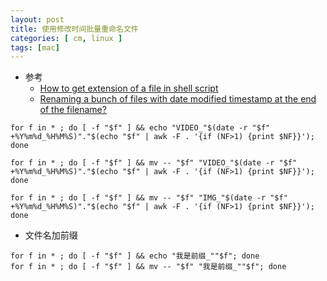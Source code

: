 ```yaml
---
layout: post
title: 使用修改时间批量重命名文件
categories: [ cm, linux ]
tags: [mac]
---
```


* 参考
	* [How to get extension of a file in shell script](https://stackoverflow.com/a/2352397)
	* [Renaming a bunch of files with date modified timestamp at the end of the filename?](https://unix.stackexchange.com/a/43551)


~~~ shell
for f in * ; do [ -f "$f" ] && echo "VIDEO_"$(date -r "$f" +%Y%m%d_%H%M%S)"."$(echo "$f" | awk -F . '{if (NF>1) {print $NF}}'); done

for f in * ; do [ -f "$f" ] && mv -- "$f" "VIDEO_"$(date -r "$f" +%Y%m%d_%H%M%S)"."$(echo "$f" | awk -F . '{if (NF>1) {print $NF}}'); done

for f in * ; do [ -f "$f" ] && mv -- "$f" "IMG_"$(date -r "$f" +%Y%m%d_%H%M%S)"."$(echo "$f" | awk -F . '{if (NF>1) {print $NF}}'); done
~~~

* 文件名加前缀

~~~
for f in * ; do [ -f "$f" ] && echo "我是前缀_""$f"; done
for f in * ; do [ -f "$f" ] && mv -- "$f" "我是前缀_""$f"; done
~~~






